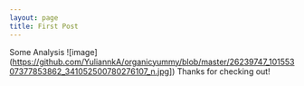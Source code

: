 ```yaml
---
layout: page
title: First Post
---
```

Some Analysis
![image] (https://github.com/YuliannkA/organicyummy/blob/master/26239747_10155307377853862_341052500780276107_n.jpg])
Thanks for checking out!
